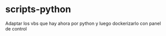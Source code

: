 # scripts-python
Adaptar los vbs que hay ahora por python y luego dockerizarlo con panel de control
